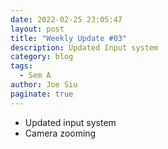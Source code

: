 ```yaml
---
date: 2022-02-25 23:05:47
layout: post
title: "Weekly Update #03"
description: Updated Input system
category: blog
tags:
  - Sem A
author: Joe Siu
paginate: true
---
```

* Updated input system
* Camera zooming